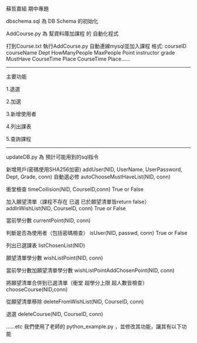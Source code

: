 蘇哲嘉組 期中專題

dbschema.sql 為 DB Schema 的初始化

AddCourse.py 為 幫資料庫加課程 的 自動化程式

打到Course.txt
執行AddCourse.py
自動連線mysql並加入課程
格式: courseID courseName Dept HowManyPeople MaxPeople Point instructor grade MustHave CourseTime Place CourseTime Place......

-------------------------------------------------------------------------------------------------------------------------------

主要功能

1.退選

2.加選

3.新增使用者

4.列出課表

5.查詢課程

-------------------------------------------------------------------------------------------------------------------------------


updateDB.py 為 預計可能用到的sql指令

新增用戶(密碼使用SHA256加密) addUser(NID, UserName, UserPassword, Dept, Grade, conn)
自動選必修 autoChooseMustHaveList(NID, conn)

衝堂檢查 timeCollision(NID, CourseID,conn) True or False

加入願望清單（課程不存在 已選 已於願望清單皆return false） addInWishList(NID, CourseID, conn) True or False

當前學分數 currentPoint(NID, conn)

判斷是否為使用者（包括密碼檢查） isUser(NID, passwd, conn) True or False

列出已選課表 listChosenList(NID)

願望清單學分數 wishListPoint(NID, conn)

當前學分數加願望清單學分數 wishListPointAddChosenPoint(NID, conn)

將願望清單合併到已選清單（衝堂 超學分上限 超人數皆檢查） chooseCourse(NID,conn)

從願望清單移除 deleteFromWishList(NID, CourseID, conn)

退選 deleteCourse(NID, CourseID, conn)

......etc
我們使用了老師的 python_example.py ，並修改其功能，讓其有以下功能
